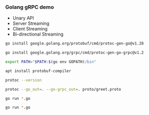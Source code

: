 ### Golang gRPC demo
- Unary API
- Server Streaming
- Client Streaming
- Bi-directional Streaming

```sh
go install google.golang.org/protobuf/cmd/protoc-gen-go@v1.28
```

```sh
go install google.golang.org/grpc/cmd/protoc-gen-go-grpc@v1.2
```

```sh
export PATH="$PATH:$(go env GOPATH)/bin"
```

```sh
apt install protobuf-compiler
```

```sh
protoc --version
```

```sh
protoc --go_out=. --go-grpc_out=. proto/greet.proto
```

```sh   // client
go run *.go
```

```sh   // server
go run *.go
```